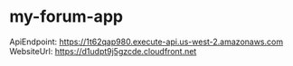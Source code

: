 # my-forum-app
ApiEndpoint: https://1t62qap980.execute-api.us-west-2.amazonaws.com
WebsiteUrl: https://d1udpt9j5gzcde.cloudfront.net
